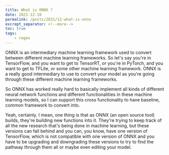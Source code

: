 ```yaml
---
title: What is ONNX ?
date: 2021-12-18
permalink: /posts/2021/12-what-is-onnx
excrept_separator: <!--more-->
toc: true
tags:
    - regex
---
```

ONNX is an intermediary machine learning framework used to convert between different machine learning frameworks. So let's say you're in TensorFlow, and you want to get to TensorRT, or you're in PyTorch, and you want to get to TFLite, or some other machine learning framework. ONNX is a really good intermediary to use to convert your model as you're going through these different machine learning frameworks.

So ONNX has worked really hard to basically implement all kinds of different neural network functions and different functionalities in these machine learning models, so I can support  this cross functionality to have baseline, common framework to convert into.

<!--more-->

Yeah, certainly. I mean, one thing is that as ONNX (an open source tool) builds, they're building new functions into it. They're trying to keep track of all the new research that's being done in machine learning, but these versions can fall behind and you can, you know, have one version of TensorFlow, which is not compatible with one version of ONNX and you have to be upgrading and downgrading these versions to try to find the pathway through them all or maybe even editing your model.
